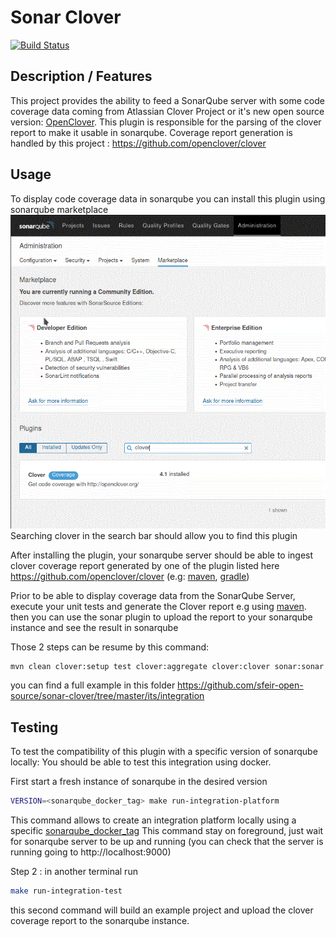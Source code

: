 Sonar Clover 
===========
[![Build Status](https://travis-ci.org/sfeir-open-source/sonar-clover.svg?branch=master)](https://travis-ci.org/sfeir-open-source/sonar-clover)

## Description / Features
This project provides the ability to feed a SonarQube server with some code coverage data coming from Atlassian Clover Project or it's new open source version: [OpenClover](http://openclover.org/).
This plugin is responsible for the parsing of the clover report to make it usable in sonarqube.
Coverage report generation is handled by this project : https://github.com/openclover/clover

## Usage
To display code coverage data in sonarqube you can install this plugin using sonarqube marketplace
![marketplace](./img/marketplace.gif)
Searching clover in the search bar should allow you to find this plugin

After installing the plugin, your sonarqube server should be able to ingest clover coverage report
generated by one of the plugin listed here https://github.com/openclover/clover (e.g: [maven](https://github.com/openclover/clover-maven-plugin), [gradle](https://github.com/openclover/gradle-clover-plugin))

Prior to be able to display coverage data from the SonarQube Server, execute your unit tests and generate the Clover report
e.g using [maven](http://openclover.org/doc/manual/latest/maven--quick-start-guide.html).
then you can use the sonar plugin to upload the report to your sonarqube instance and see the result in sonarqube

Those 2 steps can be resume by this command:
```bash
mvn clean clover:setup test clover:aggregate clover:clover sonar:sonar -Dsonar.sources=src -Dsonar.host.url=http://sonar-instance:9000 
```
 
you can find a full example in this folder https://github.com/sfeir-open-source/sonar-clover/tree/master/its/integration

## Testing

To test the compatibility of this plugin with a specific version of sonarqube locally:
You should be able to test this integration using docker. 

First start a fresh instance of sonarqube in the desired version
```bash
VERSION=<sonarqube_docker_tag> make run-integration-platform
```
This command allows to create an integration platform locally using a specific [sonarqube_docker_tag](https://hub.docker.com/_/sonarqube/?tab=tags)
This command stay on foreground, just wait for sonarqube server to be up and running (you can check that the server is running going to http://localhost:9000)

Step 2 : in another terminal run 
```bash
make run-integration-test
```
this second command will build an example project and upload the clover coverage report to the sonarqube instance.

